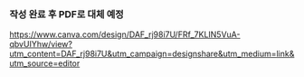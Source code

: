 ### 작성 완료 후 PDF로 대체 예정

https://www.canva.com/design/DAF_rj98i7U/FRf_7KLIN5VuA-qbvUIYhw/view?utm_content=DAF_rj98i7U&utm_campaign=designshare&utm_medium=link&utm_source=editor
